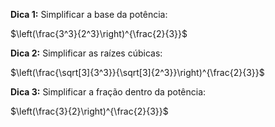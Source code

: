 **Dica 1:** Simplificar a base da potência:

$\left(\frac{3^3}{2^3}\right)^{\frac{2}{3}}$

**Dica 2:** Simplificar as raízes cúbicas:

$\left(\frac{\sqrt[3]{3^3}}{\sqrt[3]{2^3}}\right)^{\frac{2}{3}}$

**Dica 3:** Simplificar a fração dentro da potência:

$\left(\frac{3}{2}\right)^{\frac{2}{3}}$
